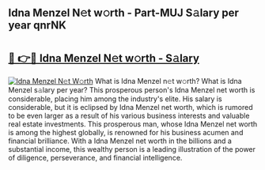 ## Idna Menzel N𝚎t w𝚘rth - Part-MUJ S𝚊lary per year qnrNK

# <h2><a href="http://gc34lm.nevu.top/?p=Idna+Menzel">🔗 👉🔴 Idna Menzel N𝚎t w𝚘rth - S𝚊lary</a></h2>

[![Idna Menzel N𝚎t W𝚘rth](https://i.imgur.com/Oavwk0R.jpeg)](http://gc34lm.nevu.top/?p=Idna+Menzel)
What is Idna Menzel n𝚎t w𝚘rth? What is Idna Menzel s𝚊lary per year?
This prosperous person's Idna Menzel net worth is considerable, placing him among the industry's elite. His salary is considerable, but it is eclipsed by Idna Menzel net worth, which is rumored to be even larger as a result of his various business interests and valuable real estate investments. This prosperous man, whose Idna Menzel net worth is among the highest globally, is renowned for his business acumen and financial brilliance. With a Idna Menzel net worth in the billions and a substantial income, this wealthy person is a leading illustration of the power of diligence, perseverance, and financial intelligence.
